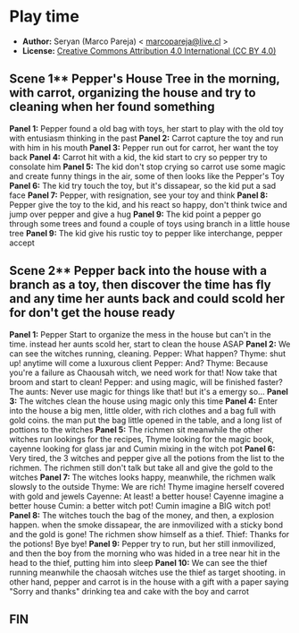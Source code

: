 Play time
========

* **Author:** Seryan (Marco Pareja) < marcopareja@live.cl >
* **License:** [Creative Commons Attribution 4.0 International (CC BY 4.0)](https://creativecommons.org/licenses/by/4.0/)

## Scene 1** Pepper's House Tree in the morning, with carrot, organizing the house and try to cleaning when her found something

**Panel 1:** Pepper found a old bag with toys, her start to play with the old toy with entusiasm thinking in the past
**Panel 2:** Carrot capture the toy and run with him in his mouth
**Panel 3:** Pepper run out for carrot, her want the toy back
**Panel 4:** Carrot hit with a kid, the kid start to cry so pepper try to consolate him
**Panel 5:** The kid don't stop crying so carrot use some magic and create funny things in the air, some of then looks like the Pepper's Toy
**Panel 6:** The kid try touch the toy, but it's dissapear, so the kid put a sad face
**Panel 7:** Pepper, with resignation, see your toy and think
**Panel 8:** Pepper give the toy to the kid, and his react so happy, don't think twice and jump over pepper and give a hug
**Panel 9:** The kid point a pepper go through some trees and found a couple of toys using branch in a little house tree
**Panel 9:** The kid give his rustic toy to pepper like interchange, pepper accept
 
## Scene 2** Pepper back into the house with a branch as a toy, then discover the time has fly and any time her aunts back and could scold her for don't get the house ready

**Panel 1:** Pepper Start to organize the mess in the house but can't in the time. instead her aunts scold her, start to clean the house ASAP
**Panel 2:** We can see the witches running, cleaning.
Pepper: What happen?
Thyme: shut up! anytime will come a luxurous client
Pepper: And?
Thyme: Because you're a failure as Chaousah witch, we need work for that! Now take that broom and start to clean!
Pepper: and using magic, will be finished faster?
The aunts: Never use magic for things like that! but it's a emergy so...
**Panel 3:** The witches clean the house using magic only this time
**Panel 4:** Enter into the house a big men, little older, with rich clothes and a bag full with gold coins. the man put the bag little opened in the table, and a long list of pottions to the witches
**Panel 5:** The richmen sit meanwhile the other witches run lookings for the recipes, Thyme looking for the magic book, cayenne looking for glass jar and Cumin mixing in the witch pot
**Panel 6:** Very tired, the 3 witches and pepper give all the potions from the list to the richmen. The richmen still don't talk but take all and give the gold to the witches
**Panel 7:** The witches looks happy, meanwhile, the richmen walk slowsly to the outside
Thyme: We are rich! Thyme imagine herself covered with gold and jewels
Cayenne: At least! a better house! Cayenne imagine a better house
Cumin: a better witch pot! Cumin imagine a BIG witch pot!
**Panel 8:** The witches touch the bag of the money, and then, a explosion happen. when the smoke dissapear, the are inmovilized with a sticky bond and the gold is gone! The richmen show himself as a thief.
Thief: Thanks for the potions! Bye bye! 
**Panel 9:** Pepper try to run, but her still inmovilized, and then the boy from the morning who was hided in a tree near  hit in the head to the thief, putting him into sleep
**Panel 10:** We can see the thief running meanwhile the chaosah witches use the thief as target shooting. in other hand, pepper and carrot is in the house with a gift with a paper saying "Sorry and thanks" drinking tea and cake with the boy and carrot

## FIN